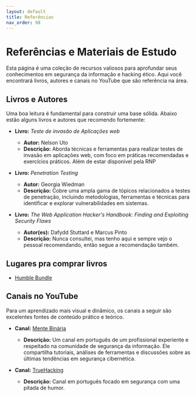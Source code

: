 ```yaml
---
layout: default
title: Referências
nav_order: 98
---
```


# Referências e Materiais de Estudo

Esta página é uma coleção de recursos valiosos para aprofundar seus conhecimentos em segurança da informação e hacking ético. Aqui você encontrará livros, autores e canais no YouTube que são referência na área.

## Livros e Autores

Uma boa leitura é fundamental para construir uma base sólida. Abaixo estão alguns livros e autores que recomendo fortemente:

*   **Livro:** *Teste de invasão de Aplicações web*
    *   **Autor:** Nelson Uto
    *   **Descrição:** Aborda técnicas e ferramentas para realizar testes de invasão em aplicações web, com foco em práticas recomendadas e exercícios práticos. Além de estar disponível pela RNP

*   **Livro:** *Penetration Testing*
    *   **Autor:** Georgia Wiedman
    *   **Descrição:** Cobre uma ampla gama de tópicos relacionados a testes de penetração, incluindo metodologias, ferramentas e técnicas para identificar e explorar vulnerabilidades em sistemas.

*   **Livro:** *The Web Application Hacker's Handbook: Finding and Exploiting Security Flaws*
    *   **Autor(es):** Dafydd Stuttard e Marcus Pinto
    *   **Descrição:** Nunca consultei, mas tenho aqui e sempre vejo o pessoal recomendando, então segue a recomendação também.
## Lugares pra comprar livros

*   [Humble Bundle](https://www.humblebundle.com/books)

## Canais no YouTube

Para um aprendizado mais visual e dinâmico, os canais a seguir são excelentes fontes de conteúdo prático e teórico.

*   **Canal:** [Mente Binária](https://www.youtube.com/channel/UCuQ8zW9VmVyml7KytSqJDzg)
    *   **Descrição:** Um canal em português de um profissional experiente e respeitado na comunidade de segurança da informação. Ele compartilha tutoriais, análises de ferramentas e discussões sobre as últimas tendências em segurança cibernética.

*   **Canal:** [TrueHacking](https://www.youtube.com/@alcyjones)
    *   **Descrição:** Canal em português focado em segurança com uma pitada de humor.
